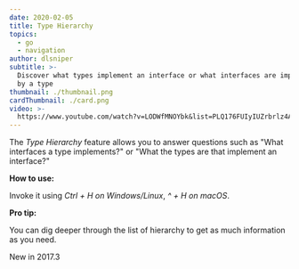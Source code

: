 ```yaml
---
date: 2020-02-05
title: Type Hierarchy
topics:
  - go
  - navigation
author: dlsniper
subtitle: >-
  Discover what types implement an interface or what interfaces are implemented
  by a type
thumbnail: ./thumbnail.png
cardThumbnail: ./card.png
video: >-
  https://www.youtube.com/watch?v=LODWfMNOYbk&list=PLQ176FUIyIUZrbrlz4AY1V8VzBJKZyVlW&index=139
---
```


The _Type Hierarchy_ feature allows you to answer questions such as "What interfaces a type implements?" or "What the types are that implement an interface?"

**How to use:**

Invoke it using _Ctrl + H on Windows/Linux_, _^ + H on macOS_.

**Pro tip:**

You can dig deeper through the list of hierarchy to get as much information as you need.

<span class="tag is-rounded">New in 2017.3</span>
